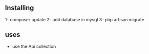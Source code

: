 ## Installing

1- composer update
2- add database in mysql
3- php artisan migrate

## uses

- use the Api collection
